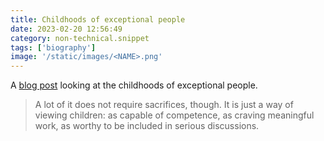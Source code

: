 ```yaml
---
title: Childhoods of exceptional people
date: 2023-02-20 12:56:49
category: non-technical.snippet
tags: ['biography']
image: '/static/images/<NAME>.png'
---
```


A [blog post](https://www.lesswrong.com/posts/CYN7swrefEss4e3Qe/childhoods-of-exceptional-people)
looking at the childhoods of exceptional people.

> A lot of it does not require sacrifices, though. It is just a way of viewing children: as capable
> of competence, as craving meaningful work, as worthy to be included in serious discussions.
